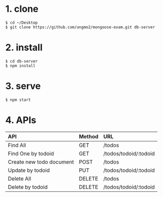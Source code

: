 # 1. clone

```
$ cd ~/Desktop
$ git clone https://github.com/ungmo2/mongoose-exam.git db-server
```

# 2. install

```
$ cd db-server
$ npm install
```

# 3. serve

```
$ npm start
```

# 4. APIs

| API                      | Method | URL
|:-------------------------|:-------|:----------------------
| Find All                 | GET    | /todos
| Find One by todoid       | GET    | /todos/todoid/:todoid
| Create new todo document | POST   | /todos
| Update by todoid         | PUT    | /todos/todoid/:todoid
| Delete All               | DELETE | /todos
| Delete by todoid         | DELETE | /todos/todoid/:todoid
